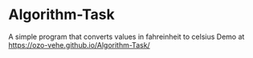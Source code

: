 # Algorithm-Task
A simple program that converts values in fahreinheit to celsius
Demo at https://ozo-vehe.github.io/Algorithm-Task/
